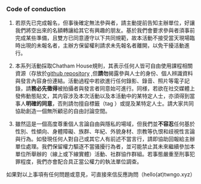 ### Code of conduction

1. 若𠩤先已完成報名，但事後確定無法參與者，請主動提前告知主辦單位，好讓我們將空出來的名額轉讓給其它有興趣的朋友。基於我們會要求參與者須事前完成某些準備，且雙方已同意遵守以下共同規範，故本活動不接受當天現場臨時出現的未報名者，主辦方保留權利請求未先報名者離開，以免干擾活動進行。

2. 本系列活動採取Chatham House規則，其表示任何人皆可自由使用課程相關資源（存放於[github repository](https://github.com/twngo/dcourses) ,但**請勿**揭露參與人士的身份、個人辨識資料與發言內容身份連結。活動過程中若欲進行任何錄影、錄音、照片等電子記錄，請**務必先徵得**被拍攝者與發言者同意始可進行。同様，若欲在社交媒體上發佈動態貼文，其内容涉及本次活動以及本活動中的某特定人士，亦須得到當事人**明確的同意**，否則請勿擅自標籤（tag ）或提及某特定人士。請大家共同協助創造一個無所顧忌的自由討論空間。

3. 雖然這是一個高度尊重個人言論自由與隱私的場域，但我們並**不容忍**任何基於性別、性傾向、身體障礙、族群、年紀、外貌身材、宗教等仇恨和歧視性言論與行為。如發現任何人對自己或其它人有前述不當言行，請即協助回報給主辦單位處理。我們保留權力驅逐不當骚擾行為者，並可能禁止其未來繼續參加本單位所舉辦的（線上或下線實體）活動、社群協作群組。若事態嚴重至刑事犯罪程度，我們亦會配合具正當公權力的執法單位調查。


如果對以上事項有任何問題或意見，可直接來信反應詢問（hello(at)twngo.xyz）
